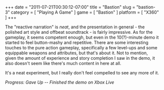 +++
date = "2011-07-21T00:30:12-07:00"
title = "Bastion"
slug = "bastion-3"
category = [ "Playing A Game" ]
game = [ "Bastion" ]
platform = [ "X360" ]
+++

The "reactive narration" is <i>neat</i>, and the presentation in general - the polished art style and offbeat soundtrack - is fairly impressive.  As for the gameplay, it seems competent enough, but even in the 10(?)-minute demo it started to feel button-mashy and repetitive.  There are some interesting touches to the pure action gameplay, specifically a few level-ups and some equippable weapons and attributes, but that's about it.  Not to mention, given the amount of experience and story completion I saw in the demo, it also doesn't seem like there's much content in here at all.

It's a neat experiment, but I really don't feel compelled to see any more of it.

<i>Progress: Gave Up -- Finished the demo on Xbox Live</i>